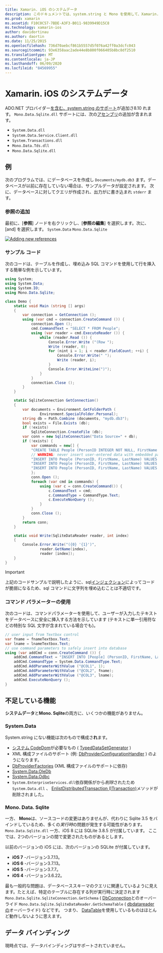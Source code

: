 ```yaml
---
title: Xamarin. iOS のシステムデータ
description: このドキュメントでは、system.string と Mono を使用して、Xamarin. iOS アプリケーションの SQLite データにアクセスする方法について説明します。
ms.prod: xamarin
ms.assetid: F10C0C57-7BDE-A3F3-B011-9839949D15C8
ms.technology: xamarin-ios
author: davidortinau
ms.author: daortin
ms.date: 11/25/2015
ms.openlocfilehash: 736d70aebcf861b5557d5f076a42ff0a3dcfc043
ms.sourcegitcommit: 93e6358aac2ade44e8b800f066405b8bc8df2510
ms.translationtype: MT
ms.contentlocale: ja-JP
ms.lasthandoff: 06/09/2020
ms.locfileid: "84569955"
---
```

# <a name="systemdata-in-xamarinios"></a>Xamarin. iOS のシステムデータ

ADO.NET プロバイダー[を含む、system.string のサポート](xref:System.Data)が追加さ8.10 れます。 `Mono.Data.Sqlite.dll` サポートには、次の[アセンブリ](~/cross-platform/internals/available-assemblies.md)の追加が含まれます。

- `System.Data.dll`
- `System.Data.Service.Client.dll`
- `System.Transactions.dll`
- `Mono.Data.Tds.dll`
- `Mono.Data.Sqlite.dll`

<a name="Example"></a>

## <a name="example"></a>例

次のプログラムでは、にデータベースを作成し `Documents/mydb.db3` ます。データベースが以前に存在していない場合は、サンプルデータが設定されます。 次に、データベースに対してクエリが作成され、出力がに書き込まれ `stderr` ます。

### <a name="add-references"></a>参照の追加

最初に、[**参照**] ノードを右クリックし、[**参照の編集**] を選択します。次に、[and] を選択します。 `System.Data` `Mono.Data.Sqlite`

[![](system.data-images/edit-references-sml.png "Adding new references")](system.data-images/edit-references.png#lightbox)

### <a name="sample-code"></a>サンプル コード

次のコードは、テーブルを作成し、埋め込み SQL コマンドを使用して行を挿入する簡単な例を示しています。

```csharp
using System;
using System.Data;
using System.IO;
using Mono.Data.Sqlite;

class Demo {
    static void Main (string [] args)
    {
        var connection = GetConnection ();
        using (var cmd = connection.CreateCommand ()) {
            connection.Open ();
            cmd.CommandText = "SELECT * FROM People";
            using (var reader = cmd.ExecuteReader ()) {
                while (reader.Read ()) {
                    Console.Error.Write ("(Row ");
                    Write (reader, 0);
                    for (nint i = 1; i < reader.FieldCount; ++i) {
                        Console.Error.Write(" ");
                        Write (reader, i);
                    }
                    Console.Error.WriteLine(")");
                }
            }
            connection.Close ();
        }
    }

    static SqliteConnection GetConnection()
    {
        var documents = Environment.GetFolderPath (
                Environment.SpecialFolder.Personal);
        string db = Path.Combine (documents, "mydb.db3");
        bool exists = File.Exists (db);
        if (!exists)
            SqliteConnection.CreateFile (db);
        var conn = new SqliteConnection("Data Source=" + db);
        if (!exists) {
            var commands = new[] {
            "CREATE TABLE People (PersonID INTEGER NOT NULL, FirstName ntext, LastName ntext)",
            // WARNING: never insert user-entered data with embedded parameter values
            "INSERT INTO People (PersonID, FirstName, LastName) VALUES (1, 'First', 'Last')",
            "INSERT INTO People (PersonID, FirstName, LastName) VALUES (2, 'Dewey', 'Cheatem')",
            "INSERT INTO People (PersonID, FirstName, LastName) VALUES (3, 'And', 'How')",
            };
            conn.Open ();
            foreach (var cmd in commands) {
                using (var c = conn.CreateCommand()) {
                    c.CommandText = cmd;
                    c.CommandType = CommandType.Text;
                    c.ExecuteNonQuery ();
                }
            }
            conn.Close ();
        }
        return conn;
    }

    static void Write(SqliteDataReader reader, int index)
    {
        Console.Error.Write("({0} '{1}')",
                reader.GetName(index),
                reader [index]);
    }
}
```

> [!IMPORTANT]
> 上記のコードサンプルで説明したように、sql[インジェクション](https://en.wikipedia.org/wiki/SQL_injection)によってコードが脆弱になるため、sql コマンドに文字列を埋め込むことは不適切です。

### <a name="using-command-parameters"></a>コマンド パラメーターの使用

次のコードは、コマンドパラメーターを使用して、ユーザーが入力したテキストをデータベースに安全に挿入する方法を示しています (テキストに単一引用符などの特別な SQL 文字が含まれている場合でも)。

```csharp
// user input from Textbox control
var fname = fnameTextbox.Text;
var lname = lnameTextbox.Text;
// use command parameters to safely insert into database
using (var addCmd = conn.CreateCommand ()) {
    addCmd.CommandText = "INSERT INTO [People] (PersonID, FirstName, LastName) VALUES (@COL1, @COL2, @COL3)";
    addCmd.CommandType = System.Data.CommandType.Text;
    addCmd.AddParameterWithValue ("@COL1", 1);
    addCmd.AddParameterWithValue ("@COL2", fname);
    addCmd.AddParameterWithValue ("@COL3", lname);
    addCmd.ExecuteNonQuery ();
}
```

<a name="Missing_Functionality"></a>

## <a name="missing-functionality"></a>不足している機能

**システムデータ**と**Mono. Sqlite**の両方に、いくつかの機能がありません。

<a name="System.Data"></a>

### <a name="systemdata"></a>System.Data

System.string にない機能は次のもので構成さ**れ**ます。

- [システム CodeDom](xref:System.CodeDom)が必要なもの ( [TypedDataSetGenerator](xref:System.Data.TypedDataSetGenerator) )
- XML 構成ファイルのサポート (例: [DbProviderConfigurationHandler](xref:System.Data.Common.DbProviderConfigurationHandler) ) のようになります。
- [DbProviderFactories](xref:System.Data.Common.DbProviderFactories) (XML 構成ファイルのサポートに依存)
- [System.Data.OleDb](xref:System.Data.OleDb)
- [System.Data.Odbc](xref:System.Data.Odbc)
- `System.EnterpriseServices.dll`依存関係がから*削除*されたため `System.Data.dll` 、 [EnlistDistributedTransaction (ITransaction)](xref:System.Data.SqlClient.SqlConnection.EnlistDistributedTransaction*)メソッドが削除されました。

<a name="Mono.Data.Sqlite"></a>

### <a name="monodatasqlite"></a>Mono. Data. Sqlite

一方、 **Mono**は、ソースコードの変更はありませんが、代わりに Sqlite 3.5 をバインドしているため、多くの*実行時*の問題が発生する可能性があります。 `Mono.Data.Sqlite.dll` 一方、iOS 8 には SQLite 3.8.5 が付属しています。 ここでは、2つのバージョンの間で変更されたものがあるとします。

以前のバージョンの iOS には、次のバージョンの SQLite が付属しています。

- **iOS 7** -バージョン3.7.13。
- **iOS 6** -バージョン3.7.13。
- **iOS 5** -バージョン3.7.7。
- **iOS 4** -バージョン3.6.22。

最も一般的な問題は、データベーススキーマのクエリに関連しているように見えます。たとえば、特定のテーブルに存在する列が実行時に決定されます `Mono.Data.Sqlite.SqliteConnection.GetSchema` ( [DbConnection](xref:System.Data.Common.DbConnection.GetSchema)とのオーバーライド `Mono.Data.Sqlite.SqliteDataReader.GetSchemaTable` ( [dbdatareader の](xref:System.Data.Common.DbDataReader.GetSchemaTable)オーバーライド) などです。 つまり、 [DataTable](xref:System.Data.DataTable)を使用しているものはほとんど動作しないように思えます。

<a name="Data_Binding"></a>

## <a name="data-binding"></a>データ バインディング

現時点では、データバインディングはサポートされていません。
